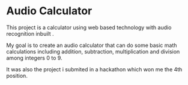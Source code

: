#  Audio Calculator
This project is a calculator using web based technology with audio recognition inbuilt .

My goal is to create an audio calculator that can do some basic math calculations including addition, subtraction, multiplication and division among integers 0 to 9.

It was also the project i submited in a hackathon which won me the 4th position.

